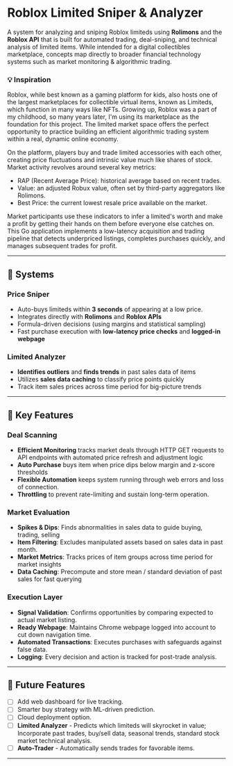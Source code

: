 # Roblox Limited Sniper & Analyzer

A system for analyzing and sniping Roblox limiteds using **Rolimons** and the **Roblox API** that is built for automated trading, deal-sniping, and technical analysis of limited items. While intended for a digital collectibles marketplace, concepts map directly to broader financial technology systems such as market monitoring & algorithmic trading.

### 💡 Inspiration ###
Roblox, while best known as a gaming platform for kids, also hosts one of the largest marketplaces for collectible virtual items, known as Limiteds, which function in many ways like NFTs. Growing up, Roblox was a part of my childhood, so many years later, I'm using its marketplace as the foundation for this project. The limited market space offers the perfect opportunity to practice building an efficient algorithmic trading system within a real, dynamic online economy.

On the platform, players buy and trade limited accessories with each other, creating price fluctuations and intrinsic value much like shares of stock. Market activity revolves around several key metrics:
- RAP (Recent Average Price): historical average based on recent trades.
- Value: an adjusted Robux value, often set by third-party aggregators like Rolimons.
- Best Price: the current lowest resale price available on the market.

Market participants use these indicators to infer a limited's worth and make a profit by getting their hands on them before everyone else catches on. This Go application implements a low-latency acquisition and trading pipeline that detects underpriced listings, completes purchases quickly, and manages subsequent trades for profit.

---

## 📌 Systems

### Price Sniper
- Auto-buys limiteds within **3 seconds** of appearing at a low price.  
- Integrates directly with **Rolimons** and **Roblox APIs**
- Formula-driven decisions (using margins and statistical sampling)
- Fast purchase execution with **low-latency price checks** and **logged-in webpage**

### Limited Analyzer
- **Identifies outliers** and **finds trends** in past sales data of items
- Utilizes **sales data caching** to classify price points quickly
- Track item sales prices across time period for big-picture trends




---

## 🚀 Key Features

### Deal Scanning  
- **Efficient Monitoring** tracks market deals through HTTP GET requests to API endpoints with automated price refresh and adjustment logic
- **Auto Purchase** buys item when price dips below margin and z-score thresholds
- **Flexible Automation** keeps system running through web errors and loss of connection.
- **Throttling** to prevent rate-limiting and sustain long-term operation.

### Market Evaluation
- **Spikes & Dips**: Finds abnormalities in sales data to guide buying, trading, selling
- **Item Filtering**: Excludes manipulated assets based on sales data in past month.
- **Market Metrics**: Tracks prices of item groups across time period for market insights  
- **Data Caching**: Precompute and store mean / standard deviation of past sales for fast querying

### Execution Layer
- **Signal Validation**: Confirms opportunities by comparing expected to actual market listing.
- **Ready Webpage**: Maintains Chrome webpage logged into account to cut down navigation time.  
- **Automated Transactions**: Executes purchases with safeguards against false data.  
- **Logging**: Every decision and action is tracked for post-trade analysis.

---

## 🚧 Future Features
- [ ] Add web dashboard for live tracking.  
- [ ] Smarter buy strategy with ML-driven prediction.  
- [ ] Cloud deployment option.
- [ ] **Limited Analyzer** - Predicts which limiteds will skyrocket in value; Incorporate past trades, buy/sell data, seasonal trends, standard stock market technical analysis.
- [ ] **Auto-Trader** - Automatically sends trades for favorable items.

---

#
